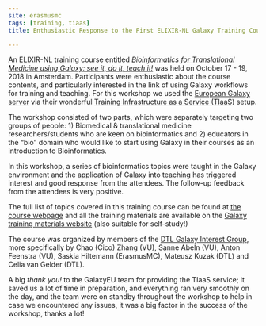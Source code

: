 ```yaml
---
site: erasmusmc
tags: [training, tiaas]
title: Enthusiastic Response to the First ELIXIR-NL Galaxy Training Course in the Netherlands

---
```



An ELIXIR-NL training course entitled [*Bioinformatics for Translational Medicine using Galaxy: see it, do it, teach it!*](https://www.biosb.nl/education/course-portfolio/bioinformatics-for-translational-medicine-using-galaxy/) was held on October 17 - 19, 2018 in Amsterdam. Participants were enthusiastic about the course contents, and particularly interested in the link of using Galaxy workflows for training and teaching. For this workshop we used the [European Galaxy server](https://usegalaxy.eu) via their wonderful [Training Infrastructure as a Service (TIaaS)](https://galaxyproject.eu/tiaas) setup.

The workshop consisted of two parts, which were separately targeting two groups of people: 1) Biomedical & translational medicine researchers/students who are keen on bioinformatics and 2) educators in the “bio” domain who would like to start using Galaxy in their courses as an introduction to Bioinformatics.

In this workshop, a series of bioinformatics topics were taught in the Galaxy environment and the application of Galaxy into teaching has triggered interest and good response from the attendees. The follow-up feedback from the attendees is very positive.

The full list of topics covered in this training course can be found at [the course webpage](https://galaxy-2018.bioinformatician.science) and all the training materials are available on the [Galaxy training materials website](https://training.galaxyproject.org) (also suitable for self-study!)

The course was organized by members of the [DTL Galaxy Interest Group](https://www.dtls.nl/community/interest-groups/galaxy-interest-group/), more specifically by Chao (Cico) Zhang (VU), Sanne Abeln (VU), Anton Feenstra (VU), Saskia Hiltemann (ErasmusMC), Mateusz Kuzak (DTL) and Celia van Gelder (DTL).

A big *thank you!* to the GalaxyEU team for providing the TIaaS service; it saved us a lot of time in preparation, and everything ran very smoothly on the day, and the team were on standby throughout the workshop to help in case we encountered any issues, it was a big factor in the success of the workshop, thanks a lot!

